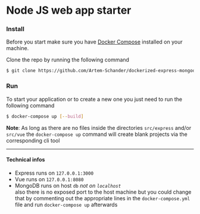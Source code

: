 # Node JS web app starter

### Install

Before you start make sure you have [Docker Compose](https://docs.docker.com/compose/install/) installed on your machine.

Clone the repo by running the following command

```bash
$ git clone https://github.com/Artem-Schander/dockerized-express-mongodb-vue-app.git
```

### Run
To start your application or to create a new one you just need to run the following command 
```bash
$ docker-compose up [--build]
```

__Note__: As long as there are no files inside the directories `src/express` and/or `src/vue` the `docker-compose up` command will create blank projects via the corresponding cli tool

***

#### Technical infos
* Express runs on `127.0.0.1:3000`
* Vue runs on `127.0.0.1:8080`
* MongoDB runs on host `db` _not on `localhost`_\
also there is no exposed port to the host machine but you could change that by commenting out the appropriate lines in the `docker-compose.yml` file and run `docker-compose up` afterwards
